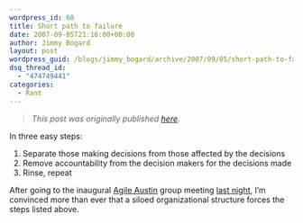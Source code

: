 ```yaml
---
wordpress_id: 60
title: Short path to failure
date: 2007-09-05T21:16:00+00:00
author: Jimmy Bogard
layout: post
wordpress_guid: /blogs/jimmy_bogard/archive/2007/09/05/short-path-to-failure.aspx
dsq_thread_id:
  - "474749441"
categories:
  - Rant
---
```

> _This post was originally published [here](http://grabbagoft.blogspot.com/2007/09/short-path-to-failure.html)._

In three easy steps:

  1. Separate those making decisions from those affected by the&nbsp;decisions
  2. Remove accountability from the decision makers for the decisions made
  3. Rinse, repeat

After&nbsp;going to the inaugural&nbsp;[Agile Austin](http://www.agileaustin.org/) group meeting [last night](http://codebetter.com/blogs/jeffrey.palermo/archive/2007/09/05/agileaustin-kick-off-meeting-a-big-success.aspx), I&#8217;m convinced more than ever that a siloed&nbsp;organizational structure&nbsp;forces the steps listed above.
